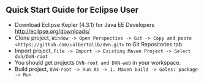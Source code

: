 ## Quick Start Guide for Eclipse User

* Download Eclipse Kepler (4.3.1) for Java EE Developers <http://eclipse.org/downloads/>
* Clone project, `Window -> Open Perspective -> Git -> Copy and paste <https://github.com/ualbertalib/dvn.git>` to Git Repositories tab 
* Import project, `File -> Import -> Existing Maven Project -> Select dvn/DVN-root`
* You should get projects `DVN-root and DVN-web` in your workspace.
* Build project, `DVN-root -> Run As -> 1. Maven build -> Goles: package -> Run`

